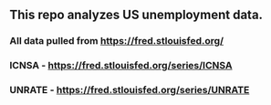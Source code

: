## This repo analyzes US unemployment data.

### All data pulled from https://fred.stlouisfed.org/

### ICNSA - https://fred.stlouisfed.org/series/ICNSA

### UNRATE - https://fred.stlouisfed.org/series/UNRATE
